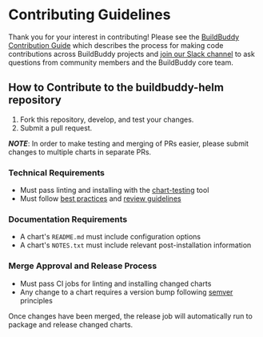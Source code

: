 # Contributing Guidelines

Thank you for your interest in contributing! Please see the [BuildBuddy Contribution Guide](https://www.buildbuddy.io/docs/contributing) which describes the process for making code contributions across BuildBuddy projects and [join our Slack channel](https://slack.buildbuddy.io) to ask questions from community members and the BuildBuddy core team.

## How to Contribute to the buildbuddy-helm repository

1. Fork this repository, develop, and test your changes.
1. Submit a pull request.

***NOTE***: In order to make testing and merging of PRs easier, please submit changes to multiple charts in separate PRs.

### Technical Requirements

* Must pass linting and installing with the [chart-testing](https://github.com/helm/chart-testing) tool
* Must follow [best practices](https://github.com/helm/helm/tree/master/docs/chart_best_practices) and [review guidelines](https://github.com/helm/charts/blob/master/REVIEW_GUIDELINES.md)

### Documentation Requirements

* A chart's `README.md` must include configuration options
* A chart's `NOTES.txt` must include relevant post-installation information

### Merge Approval and Release Process

* Must pass CI jobs for linting and installing changed charts
* Any change to a chart requires a version bump following [semver](https://semver.org/) principles

Once changes have been merged, the release job will automatically run to package and release changed charts.